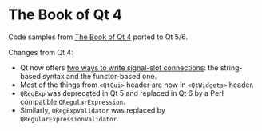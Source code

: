 # The Book of Qt 4

Code samples from [The Book of Qt 4](http://web.archive.org/web/20161113144125/https://www.nostarch.com/qt4.htm) ported to Qt 5/6.

Changes from Qt 4:
- Qt now offers [two ways to write signal-slot connections](https://doc.qt.io/qt-6/signalsandslots-syntaxes.html): the string-based syntax and the functor-based one.
- Most of the things from `<QtGui>` header are now in `<QtWidgets>` header.
- `QRegExp` was deprecated in Qt 5 and replaced in Qt 6 by a Perl compatible `QRegularExpression`.
- Similarly, `QRegExpValidator` was replaced by `QRegularExpressionValidator`.
